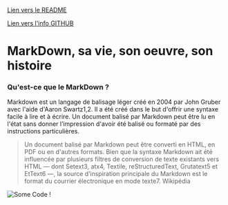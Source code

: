 [Lien vers le README](README.md)

[Lien vers l'info GITHUB](how-to-git.md)

# MarkDown, sa vie, son oeuvre, son histoire
### Qu'est-ce que le MarkDown ?
Markdown est un langage de balisage léger créé en 2004 par John Gruber avec l'aide d'Aaron Swartz1,2. Il a été créé dans le but d'offrir une syntaxe facile à lire et à écrire. Un document balisé par Markdown peut être lu en l'état sans donner l’impression d'avoir été balisé ou formaté par des instructions particulières.

> Un document balisé par Markdown peut être converti en HTML, en PDF ou en d'autres formats. Bien que la syntaxe Markdown ait été influencée par plusieurs filtres de conversion de texte existants vers HTML — dont Setext3, atx4, Textile, reStructuredText, Grutatext5 et EtText6 —, la source d’inspiration principale du Markdown est le format du courrier électronique en mode texte7. 
Wikipédia

![Some Code !](https://media.giphy.com/media/vFKqnCdLPNOKc/giphy.gif)

